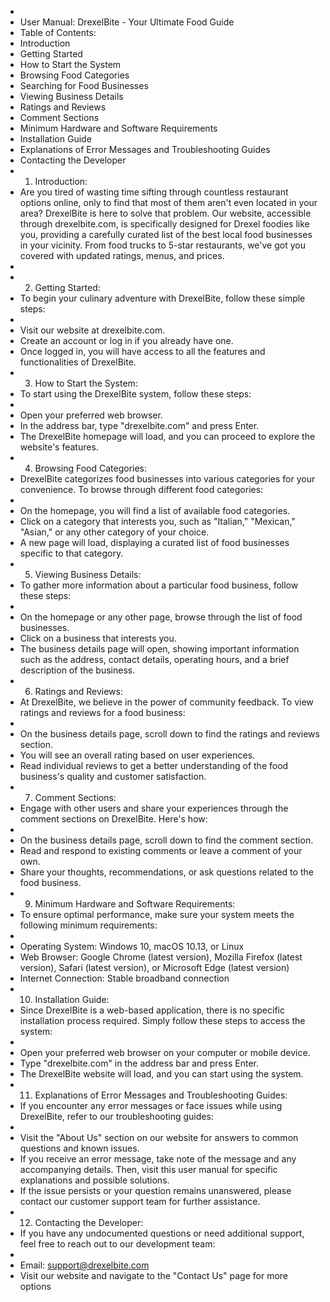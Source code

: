 
-
- User Manual: DrexelBite - Your Ultimate Food Guide
- Table of Contents:
- Introduction
- Getting Started
- How to Start the System
- Browsing Food Categories
- Searching for Food Businesses
- Viewing Business Details
- Ratings and Reviews
- Comment Sections
- Minimum Hardware and Software Requirements
- Installation Guide
- Explanations of Error Messages and Troubleshooting Guides
- Contacting the Developer
- 1. Introduction:
- Are you tired of wasting time sifting through countless restaurant options online, only to find that most of them aren't even located in your area? DrexelBite is here to solve that problem. Our website, accessible through drexelbite.com, is specifically designed for Drexel foodies like you, providing a carefully curated list of the best local food businesses in your vicinity. From food trucks to 5-star restaurants, we've got you covered with updated ratings, menus, and prices.
- 
- 2. Getting Started:
- To begin your culinary adventure with DrexelBite, follow these simple steps:
- 
- Visit our website at drexelbite.com.
- Create an account or log in if you already have one.
- Once logged in, you will have access to all the features and functionalities of DrexelBite.
- 3. How to Start the System:
- To start using the DrexelBite system, follow these steps:
- 
- Open your preferred web browser.
- In the address bar, type "drexelbite.com" and press Enter.
- The DrexelBite homepage will load, and you can proceed to explore the website's features.
- 4. Browsing Food Categories:
- DrexelBite categorizes food businesses into various categories for your convenience. To browse through different food categories:
- 
- On the homepage, you will find a list of available food categories.
- Click on a category that interests you, such as "Italian," "Mexican," "Asian," or any other category of your choice.
- A new page will load, displaying a curated list of food businesses specific to that category.
- 5. Viewing Business Details:
- To gather more information about a particular food business, follow these steps:
- 
- On the homepage or any other page, browse through the list of food businesses.
- Click on a business that interests you.
- The business details page will open, showing important information such as the address, contact details, operating hours, and a brief description of the business.
- 6. Ratings and Reviews:
- At DrexelBite, we believe in the power of community feedback. To view ratings and reviews for a food business:
- 
- On the business details page, scroll down to find the ratings and reviews section.
- You will see an overall rating based on user experiences.
- Read individual reviews to get a better understanding of the food business's quality and customer satisfaction.
- 7. Comment Sections:
- Engage with other users and share your experiences through the comment sections on DrexelBite. Here's how:
- 
- On the business details page, scroll down to find the comment section.
- Read and respond to existing comments or leave a comment of your own.
- Share your thoughts, recommendations, or ask questions related to the food business.
- 9. Minimum Hardware and Software Requirements:
- To ensure optimal performance, make sure your system meets the following minimum requirements:
- 
- Operating System: Windows 10, macOS 10.13, or Linux
- Web Browser: Google Chrome (latest version), Mozilla Firefox (latest version), Safari (latest version), or Microsoft Edge (latest version)
- Internet Connection: Stable broadband connection
- 10. Installation Guide:
- Since DrexelBite is a web-based application, there is no specific installation process required. Simply follow these steps to access the system:
- 
- Open your preferred web browser on your computer or mobile device.
- Type "drexelbite.com" in the address bar and press Enter.
- The DrexelBite website will load, and you can start using the system.
- 11. Explanations of Error Messages and Troubleshooting Guides:
- If you encounter any error messages or face issues while using DrexelBite, refer to our troubleshooting guides:
- 
- Visit the "About Us" section on our website for answers to common questions and known issues.
- If you receive an error message, take note of the message and any accompanying details. Then, visit this user manual for specific explanations and possible solutions.
- If the issue persists or your question remains unanswered, please contact our customer support team for further assistance.
- 12. Contacting the Developer:
- If you have any undocumented questions or need additional support, feel free to reach out to our development team:
- 
- Email: support@drexelbite.com
- Visit our website and navigate to the "Contact Us" page for more options
